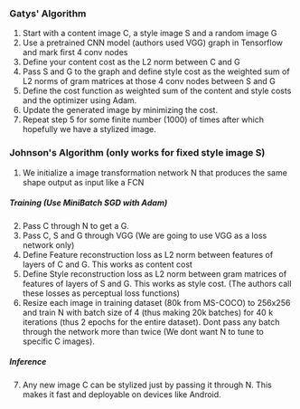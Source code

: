 ### Gatys' Algorithm
1. Start with a content image C, a style image S and a random image G
2. Use a pretrained CNN model (authors used VGG) graph  in Tensorflow and mark first 4 conv nodes
3. Define your content cost as the L2 norm between C and G
4. Pass S and G to the graph and define style cost as the weighted sum of L2 norms of
gram matrices at those 4 conv nodes between S and G
4. Define the cost function as weighted sum of the content and style costs and the optimizer using Adam.
5. Update the generated image by minimizing the cost.
6. Repeat step 5 for some finite number (1000) of times after which hopefully we have a stylized image.


### Johnson's Algorithm (only works for fixed style image S)
1. We initialize a image transformation network N that produces the same shape output as input like a FCN
##### Training (Use MiniBatch SGD with Adam)
2. Pass C through N to get a G.
3. Pass C, S and G through VGG (We are going to use VGG as a loss network only)
4. Define Feature reconstruction loss as L2 norm between features of layers of C and G. This works as content cost
5. Define Style reconstruction loss as L2 norm between gram matrices of features of layers of S and G. This works as style cost.
(The authors call these losses as perceptual loss functions)
6. Resize each image in training dataset (80k from MS-COCO) to 256x256 and train N with batch size of 4 (thus making 20k batches) for 40 k iterations (thus 2 epochs for the entire dataset). Dont pass any batch through the network more than twice (We dont want N to tune to specific C images).
##### Inference
7. Any new image C can be stylized just by passing it through N. This makes it fast and deployable on devices like Android.


